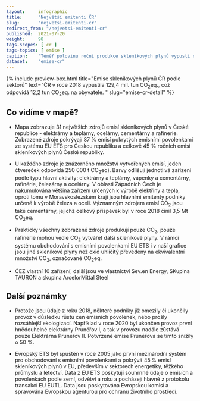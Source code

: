 ```yaml
---
layout:     infographic
title:      "Největší emitenti ČR"
slug:       "nejvetsi-emitenti-cr"
redirect_from: "/nejvetsi-emitenti-cr"
published:  2021-07-20
weight:     98
tags-scopes: [ cr ]
tags-topics: [ emise ]
caption:    "Téměř polovinu roční produkce skleníkových plynů vypustí několik desítek producentů - elektráren, železáren, cementáren a rafinerií. Většina z nich se nachází v Ústeckém nebo Moravsko-slezském kraji. "
dataset:    "emise-cr"
---
```

{% include preview-box.html
    title="Emise skleníkových plynů ČR podle sektorů"
    text="ČR v roce 2018 vypustila 129,4 mil. tun CO<sub>2</sub>eq., což odpovídá 12,2 tun CO<sub>2</sub>eq. na obyvatele. "
    slug="emise-cr-detail"
%}
## Co vidíme v mapě?


* Mapa zobrazuje 31 největších zdrojů emisí skleníkových plynů v České republice - elektrárny a teplárny, ocelárny, cementárny a rafinerie. Zobrazené zdroje pokrývají 87 % emisí pokrytých emisními povolenkami ze systému EU ETS pro Českou republiku a celkově 45 % ročních emisí skleníkových plynů České republiky. 

* U každého zdroje je znázorněno množství vytvořených emisí, jeden čtvereček odpovídá 250 000 <glossary id="co2eq">t CO<sub>2</sub>eq</glossary>). Barvy odlišují jednotlivá zařízení podle typu hlavní aktivity: elektrárny a teplárny, vápenky a cementárny, rafinérie, železárny a ocelárny.
V oblasti Západních Čech je nakumulována většina zařízení určených k výrobě elektřiny a tepla, oproti tomu v Moravskoslezském kraji jsou hlavními emitenty podniky určené k výrobě železa a oceli. Významným zdrojem emisí CO<sub>2</sub> jsou také cementárny, jejichž celkový příspěvek byl v roce 2018 činil 3,5 Mt CO<sub>2</sub>eq. 

* Prakticky všechny zobrazené zdroje produkují pouze CO<sub>2</sub>, pouze rafinerie mohou vedle CO<sub>2</sub> vytvářet další skleníkové plyny. V rámci systému obchodování s emisními povolenkami EU ETS i v naší grafice jsou jiné skleníkové plyny než oxid uhličitý převedeny na ekvivalentní množství CO<sub>2</sub>, označované <glossary id="co2eq">CO<sub>2</sub>eq</glossary>.

* ČEZ vlastní 10 zařízení, další jsou ve vlastnictví Sev.en Energy, SKupina TAURON a skupina ArcelorMittal Steel 

## Další poznámky

* Protože jsou údaje z roku 2018, některé podniky již omezily či ukončily provoz v důsledku růstu cen emisních povolenek, nebo prošly rozsáhlejší ekologizací.  Například v roce 2020 byl ukončen provoz první hnědouhelné elektrárny Prunéřov I, a tak v provozu nadále zůstává pouze Elektrárna Prunéřov II. Potvrzené emise Prunéřova se tímto snížily o 50 %.

* Evropský ETS byl spuštěn v roce 2005 jako první mezinárodní systém pro obchodování s emisními povolenkami a pokrývá 45 % emisí skleníkových plynů v EU, především v sektorech energetiky, těžkého průmyslu a letectví. Data z EU ETS poskytují souhrnné údaje o emisích a povolenkách podle zemí, odvětví a roku a pocházejí hlavně z protokolu transakcí EU EUTL. Data jsou poskytována Evropskou komisí a spravována Evropskou agenturou pro ochranu životního prostředí.



